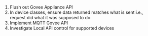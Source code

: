 1. Flush out Govee Appliance API
2. In device classes, ensure data returned matches what is sent i.e., request did what it was supposed to do
3. Implement MQTT Govee API
4. Investigate Local API control for supported devices